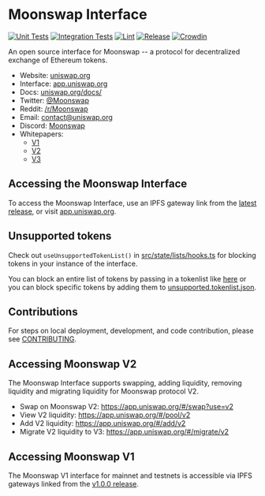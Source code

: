 # Moonswap Interface

[![Unit Tests](https://github.com/Moonswap/uniswap-interface/actions/workflows/unit-tests.yaml/badge.svg)](https://github.com/Moonswap/uniswap-interface/actions/workflows/unit-tests.yaml)
[![Integration Tests](https://github.com/Moonswap/uniswap-interface/actions/workflows/integration-tests.yaml/badge.svg)](https://github.com/Moonswap/uniswap-interface/actions/workflows/integration-tests.yaml)
[![Lint](https://github.com/Moonswap/uniswap-interface/actions/workflows/lint.yml/badge.svg)](https://github.com/Moonswap/uniswap-interface/actions/workflows/lint.yml)
[![Release](https://github.com/Moonswap/uniswap-interface/actions/workflows/release.yaml/badge.svg)](https://github.com/Moonswap/uniswap-interface/actions/workflows/release.yaml)
[![Crowdin](https://badges.crowdin.net/uniswap-interface/localized.svg)](https://crowdin.com/project/uniswap-interface)

An open source interface for Moonswap -- a protocol for decentralized exchange of Ethereum tokens.

- Website: [uniswap.org](https://uniswap.org/)
- Interface: [app.uniswap.org](https://app.uniswap.org)
- Docs: [uniswap.org/docs/](https://docs.uniswap.org/)
- Twitter: [@Moonswap](https://twitter.com/Moonswap)
- Reddit: [/r/Moonswap](https://www.reddit.com/r/Moonswap/)
- Email: [contact@uniswap.org](mailto:contact@uniswap.org)
- Discord: [Moonswap](https://discord.gg/FCfyBSbCU5)
- Whitepapers:
  - [V1](https://hackmd.io/C-DvwDSfSxuh-Gd4WKE_ig)
  - [V2](https://uniswap.org/whitepaper.pdf)
  - [V3](https://uniswap.org/whitepaper-v3.pdf)

## Accessing the Moonswap Interface

To access the Moonswap Interface, use an IPFS gateway link from the
[latest release](https://github.com/Moonswap/uniswap-interface/releases/latest),
or visit [app.uniswap.org](https://app.uniswap.org).

## Unsupported tokens

Check out `useUnsupportedTokenList()` in [src/state/lists/hooks.ts](./src/state/lists/hooks.ts) for blocking tokens in your instance of the interface.

You can block an entire list of tokens by passing in a tokenlist like [here](./src/constants/lists.ts) or you can block specific tokens by adding them to [unsupported.tokenlist.json](./src/constants/tokenLists/unsupported.tokenlist.json).

## Contributions

For steps on local deployment, development, and code contribution, please see [CONTRIBUTING](./CONTRIBUTING.md).

## Accessing Moonswap V2

The Moonswap Interface supports swapping, adding liquidity, removing liquidity and migrating liquidity for Moonswap protocol V2.

- Swap on Moonswap V2: https://app.uniswap.org/#/swap?use=v2
- View V2 liquidity: https://app.uniswap.org/#/pool/v2
- Add V2 liquidity: https://app.uniswap.org/#/add/v2
- Migrate V2 liquidity to V3: https://app.uniswap.org/#/migrate/v2

## Accessing Moonswap V1

The Moonswap V1 interface for mainnet and testnets is accessible via IPFS gateways
linked from the [v1.0.0 release](https://github.com/Moonswap/uniswap-interface/releases/tag/v1.0.0).
